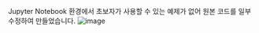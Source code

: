 Jupyter Notebook 환경에서 초보자가 사용할 수 있는 예제가 없어 원본 코드를 일부 수정하여 만들었습니다.
![image](https://github.com/teon-u/2023-SegmentAnything-TrackAnything-Demo/assets/89633138/71778b9f-b9b9-4691-84de-3550ec0daa76)

